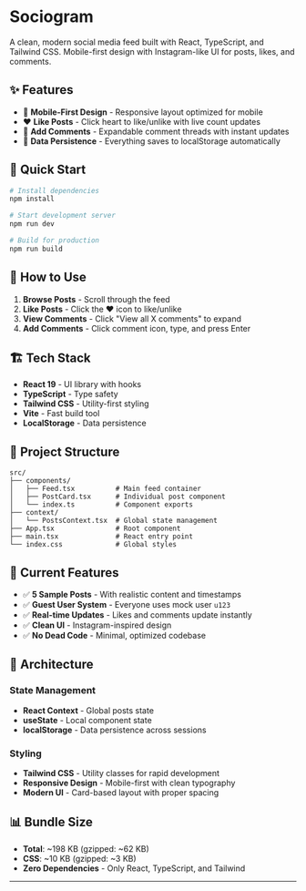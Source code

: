 # Sociogram

A clean, modern social media feed built with React, TypeScript, and Tailwind CSS. Mobile-first design with Instagram-like UI for posts, likes, and comments.

## ✨ Features

- 📱 **Mobile-First Design** - Responsive layout optimized for mobile
- ❤️ **Like Posts** - Click heart to like/unlike with live count updates
- 💬 **Add Comments** - Expandable comment threads with instant updates
- 💾 **Data Persistence** - Everything saves to localStorage automatically

## 🚀 Quick Start

```bash
# Install dependencies
npm install

# Start development server
npm run dev

# Build for production
npm run build
```

## 📱 How to Use

1. **Browse Posts** - Scroll through the feed
2. **Like Posts** - Click the ❤️ icon to like/unlike
3. **View Comments** - Click "View all X comments" to expand
4. **Add Comments** - Click comment icon, type, and press Enter

## 🏗️ Tech Stack

- **React 19** - UI library with hooks
- **TypeScript** - Type safety
- **Tailwind CSS** - Utility-first styling
- **Vite** - Fast build tool
- **LocalStorage** - Data persistence

## 📁 Project Structure

```
src/
├── components/
│   ├── Feed.tsx          # Main feed container
│   ├── PostCard.tsx      # Individual post component
│   └── index.ts          # Component exports
├── context/
│   └── PostsContext.tsx  # Global state management
├── App.tsx               # Root component
├── main.tsx              # React entry point
└── index.css             # Global styles
```

## 🎯 Current Features

- ✅ **5 Sample Posts** - With realistic content and timestamps
- ✅ **Guest User System** - Everyone uses mock user `u123`
- ✅ **Real-time Updates** - Likes and comments update instantly
- ✅ **Clean UI** - Instagram-inspired design
- ✅ **No Dead Code** - Minimal, optimized codebase

## 🔧 Architecture

### State Management

- **React Context** - Global posts state
- **useState** - Local component state
- **localStorage** - Data persistence across sessions

### Styling

- **Tailwind CSS** - Utility classes for rapid development
- **Responsive Design** - Mobile-first with clean typography
- **Modern UI** - Card-based layout with proper spacing

## 📊 Bundle Size

- **Total**: ~198 KB (gzipped: ~62 KB)
- **CSS**: ~10 KB (gzipped: ~3 KB)
- **Zero Dependencies** - Only React, TypeScript, and Tailwind

---
